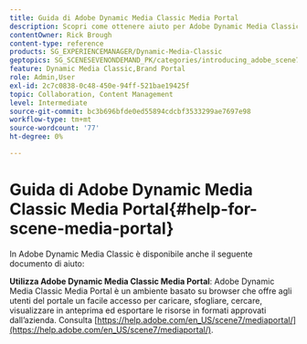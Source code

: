 ```yaml
---
title: Guida di Adobe Dynamic Media Classic Media Portal
description: Scopri come ottenere aiuto per Adobe Dynamic Media Classic Media Portal.
contentOwner: Rick Brough
content-type: reference
products: SG_EXPERIENCEMANAGER/Dynamic-Media-Classic
geptopics: SG_SCENESEVENONDEMAND_PK/categories/introducing_adobe_scene7
feature: Dynamic Media Classic,Brand Portal
role: Admin,User
exl-id: 2c7c0838-0c48-450e-94ff-521bae19425f
topic: Collaboration, Content Management
level: Intermediate
source-git-commit: bc3b696bfde0ed55894cdcbf3533299ae7697e98
workflow-type: tm+mt
source-wordcount: '77'
ht-degree: 0%

---
```


# Guida di Adobe Dynamic Media Classic Media Portal{#help-for-scene-media-portal}

In Adobe Dynamic Media Classic è disponibile anche il seguente documento di aiuto:

**Utilizza Adobe Dynamic Media Classic Media Portal**: Adobe Dynamic Media Classic Media Portal è un ambiente basato su browser che offre agli utenti del portale un facile accesso per caricare, sfogliare, cercare, visualizzare in anteprima ed esportare le risorse in formati approvati dall’azienda. Consulta [https://help.adobe.com/en_US/scene7/mediaportal/](https://help.adobe.com/en_US/scene7/mediaportal/).

<!-- Is this topic still needed? -rb 04/22/21
 used to point to www.adobe.com/go/learn_sc7_mediaportalusing_en and http://help.adobe.com/en_US/scene7/mediaportal/-->
